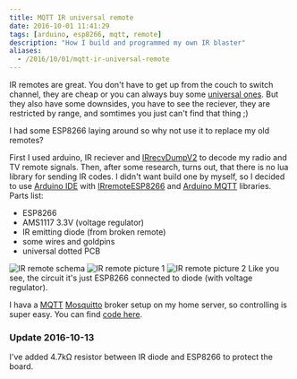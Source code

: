 ```yaml
---
title: MQTT IR universal remote
date: 2016-10-01 11:41:29
tags: [arduino, esp8266, mqtt, remote]
description: "How I build and programmed my own IR blaster"
aliases:
  - /2016/10/01/mqtt-ir-universal-remote
---
```


IR remotes are great. You don't have to get up from the couch to switch channel, they are cheap or you can always buy some [universal ones](https://en.wikipedia.org/wiki/Universal_remote). But they also have some downsides, you have to see the reciever, they are restricted by range, and somtimes you just can't find that thing ;)

I had some ESP8266 laying around so why not use it to replace my old remotes?

First I used arduino, IR reciever and [IRrecvDumpV2](https://github.com/z3t0/Arduino-IRremote/blob/master/examples/IRrecvDumpV2/IRrecvDumpV2.ino) to decode my radio and TV remote signals.
Then, after some research, turns out, that there is no lua library for sending IR codes. I didn't want build one by myself, so I decided to use [Arduino IDE](https://github.com/esp8266/Arduino) with [IRremoteESP8266](https://github.com/markszabo/IRremoteESP8266) and [Arduino MQTT](https://github.com/256dpi/arduino-mqtt) libraries.
Parts list:

- ESP8266
- AMS1117 3.3V (voltage regulator)
- IR emitting diode (from broken remote)
- some wires and goldpins
- universal dotted PCB

![IR remote schema](/images/2016/ir-esp-schema.png)
![IR remote picture 1](/images/2016/ir-remote-2.jpg)
![IR remote picture 2](/images/2016/ir-remote-1.jpg)
Like you see, the circuit it's just ESP8266 connected to diode (with voltage regulator).

I hava a [MQTT](https://mqtt.org/) [Mosquitto](https://mosquitto.org/) broker setup on my home server, so controlling is super easy.
You can find [code here](/files/2016/mqtt-ir-remote.ino).

### Update 2016-10-13

I've added 4.7kΩ resistor between IR diode and ESP8266 to protect the board.
